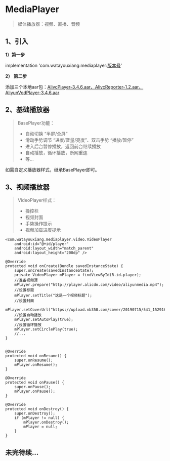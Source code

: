 # MediaPlayer

> 媒体播放器：视频、直播、音频

## 1、引入

**1）第一步**

implementation 'com.watayouxiang:mediaplayer:[版本号](https://dl.bintray.com/watayouxiang/maven/com/watayouxiang/mediaplayer/)'

**2） 第二步**

添加三个本地aar包：[AlivcPlayer-3.4.6.aar、AlivcReporter-1.2.aar、AliyunVodPlayer-3.4.6.aar](./mediaplayer/libs)

## 2、基础播放器

> BasePlayer功能：
> 
> - 自动切换 “半屏/全屏”
> - 滑动手势调节 “进度/音量/亮度”、双击手势 “播放/暂停”
> - 进入后台暂停播放，返回前台继续播放
> - 自动播放，循环播放，断网重连
> - 等...

如需自定义播放器样式，继承BasePlayer即可。

## 3、视频播放器

> VideoPlayer样式：
> 
> - 操控栏
> - 视频封面
> - 手势操作提示
> - 视频加载进度提示

```
<com.watayouxiang.mediaplayer.video.VideoPlayer
    android:id="@+id/player"
    android:layout_width="match_parent"
    android:layout_height="200dp" />

@Override
protected void onCreate(Bundle savedInstanceState) {
    super.onCreate(savedInstanceState);
    private VideoPlayer mPlayer = findViewById(R.id.player);
    //准备视频源
	mPlayer.prepare("http://player.alicdn.com/video/aliyunmedia.mp4");
	//设置标题
	mPlayer.setTitle("这是一个视频标题");
	//设置封面
	mPlayer.setCoverUrl("https://upload.nb350.com/cover/20190715/541_1529160.jpg");
	//设置自动播放
	mPlayer.setAutoPlay(true);
	//设置循环播放
	mPlayer.setCirclePlay(true);
	//...
}


@Override
protected void onResume() {
    super.onResume();
    mPlayer.onResume();
}

@Override
protected void onPause() {
    super.onPause();
    mPlayer.onPause();
}

@Override
protected void onDestroy() {
    super.onDestroy();
    if (mPlayer != null) {
        mPlayer.onDestroy();
        mPlayer = null;
    }
}
```



## 未完待续...